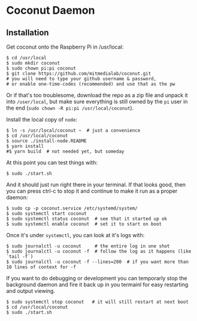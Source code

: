 # Coconut Daemon

## Installation

Get coconut onto the Raspberry Pi in /usr/local:

```
$ cd /usr/local
$ sudo mkdir coconut
$ sudo chown pi:pi coconut
$ git clone https://github.com/mitmedialab/coconut.git
# you will need to type your github username & password,
# or enable one-time-codes (recommended) and use that as the pw
```

Or if that's too troublesome, download the repo as a zip file and unpack it into `/user/local`, but make sure everything is still owned by the `pi` user in the end (`sudo chown -R pi:pi /usr/local/coconut`).

Install the local copy of `node`:

```
$ ln -s /usr/local/coconut ~  # just a convenience
$ cd /usr/local/coconut
$ source ./install-node.README
$ yarn install
#$ yarn build  # not needed yet, but someday
```
At this point you can test things with:
```
$ sudo ./start.sh
```
And it should just run right there in your terminal. If that looks good, then you can press ctrl-c to stop it and continue to make it run as a proper daemon:

```
$ sudo cp -p coconut.service /etc/systemd/system/
$ sudo systemctl start coconut
$ sudo systemctl status coconut  # see that it started up ok
$ sudo systemctl enable coconut  # set it to start on boot
```

Once it's under `systemctl`, you can look at it's logs with:
```
$ sudo journalctl -u coconut     # the entire log in one shot
$ sudo journalctl -u coconut -f  # follow the log as it happens (like `tail -f`)
$ sudo journalctl -u coconut -f --lines=200  # if you want more than 10 lines of context for -f
```

If you want to do debugging or development you can temporarly stop the background daemon and fire it back up in you termainl for easy restarting and output viewing.

```
$ sudo systemctl stop coconut   # it will still restart at next boot
$ cd /usr/local/coconut
$ sudo ./start.sh
```

